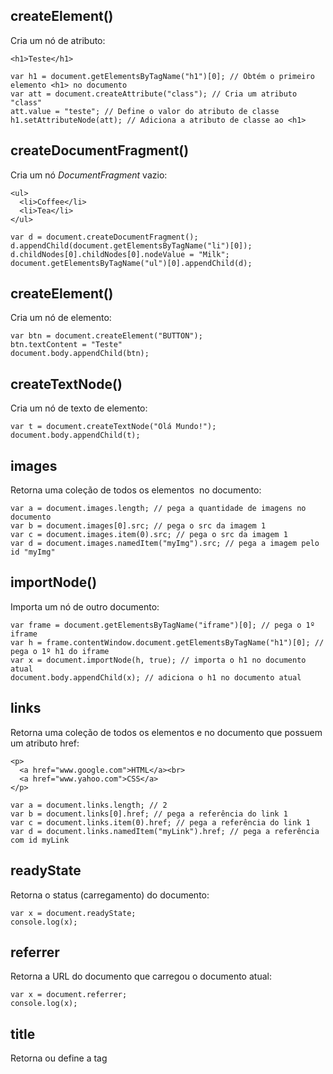## createElement()
Cria um nó de atributo:

    <h1>Teste</h1>

    var h1 = document.getElementsByTagName("h1")[0]; // Obtém o primeiro elemento <h1> no documento
    var att = document.createAttribute("class"); // Cria um atributo "class"
    att.value = "teste"; // Define o valor do atributo de classe
    h1.setAttributeNode(att); // Adiciona a atributo de classe ao <h1>
    
## createDocumentFragment()
Cria um nó *DocumentFragment* vazio:

    <ul>
      <li>Coffee</li>
      <li>Tea</li>
    </ul>
    
    var d = document.createDocumentFragment();
    d.appendChild(document.getElementsByTagName("li")[0]);
    d.childNodes[0].childNodes[0].nodeValue = "Milk";
    document.getElementsByTagName("ul")[0].appendChild(d);
    
## createElement()
Cria um nó de elemento:

    var btn = document.createElement("BUTTON");
    btn.textContent = "Teste"
    document.body.appendChild(btn);

## createTextNode()
Cria um nó de texto de elemento:

    var t = document.createTextNode("Olá Mundo!");
    document.body.appendChild(t);

## images
Retorna uma coleção de todos os elementos <img> no documento:

    var a = document.images.length; // pega a quantidade de imagens no documento
    var b = document.images[0].src; // pega o src da imagem 1
    var c = document.images.item(0).src; // pega o src da imagem 1
    var d = document.images.namedItem("myImg").src; // pega a imagem pelo id "myImg"

## importNode()
Importa um nó de outro documento:

    var frame = document.getElementsByTagName("iframe")[0]; // pega o 1º iframe 
    var h = frame.contentWindow.document.getElementsByTagName("h1")[0]; // pega o 1º h1 do iframe
    var x = document.importNode(h, true); // importa o h1 no documento atual
    document.body.appendChild(x); // adiciona o h1 no documento atual

## links
Retorna uma coleção de todos os elementos <a> e <area> no documento que possuem um atributo href:

    <p>
      <a href="www.google.com">HTML</a><br>
      <a href="www.yahoo.com">CSS</a>
    </p>
    
    var a = document.links.length; // 2
    var b = document.links[0].href; // pega a referência do link 1
    var c = document.links.item(0).href; // pega a referência do link 1
    var d = document.links.namedItem("myLink").href; // pega a referência com id myLink

## readyState
Retorna o status (carregamento) do documento:

    var x = document.readyState;
    console.log(x);

## referrer
Retorna a URL do documento que carregou o documento atual:

    var x = document.referrer;
    console.log(x);

## title
Retorna ou define a tag <title> da página
    
    var x = document.title;
    console.log(x);
    
## URL
Retorna a url do documento:

    var x = document.URL;
    console.log(x);
    
## write()
Sobrescreve todo Html do documento:
  
    document.write("Olá mundo!"); // wirteln pula de linha se tiver mais de um 
